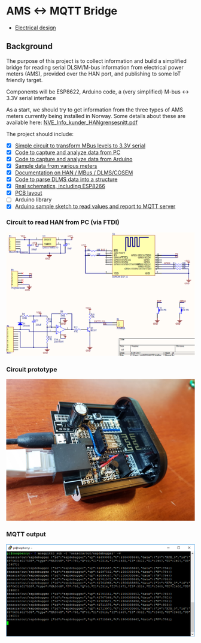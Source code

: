 # AMS <-> MQTT Bridge

* [Electrical design](./Electrical)

## Background
The purpose of this project is to collect information and build a simplified bridge for reading serial DLSM/M-bus information from electrical power meters (AMS), provided over the HAN port, and publishing to some IoT friendly target.

Components will be ESP8622, Arduino code, a (very simplified) M-bus <-> 3.3V serial interface

As a start, we should try to get information from the three types of AMS meters currently being installed in Norway. Some details about these are available here: [NVE_Info_kunder_HANgrensesnitt.pdf](Documentation/NVE_Info_kunder_HANgrensesnitt.pdf)

The project should include:
- [x] [Simple circuit to transform MBus levels to 3.3V serial](/Electrical)
- [x] [Code to capture and analyze data from PC](/Code/HanDebugger)
- [x] [Code to capture and analyze data from Arduino](/Code/ESPDebugger)
- [x] [Sample data from various meters](/Samples)
- [x] [Documentation on HAN / MBus / DLMS/COSEM](/Documentation)
- [X] [Code to parse DLMS data into a structure](/Code/Arduino/HanReader/src)
- [X] [Real schematics, including ESP8266](/Electrical/PCB)
- [X] [PCB layout](/Electrical/PCB)
- [ ] Arduino library
- [X] [Arduino sample sketch to read values and report to MQTT server](/Code/Arduino)

### Circuit to read HAN from PC (via FTDI)
![Circuit diagram](/Electrical/Schematics.PNG)

### Circuit prototype
![Breadboard](/Electrical/Prototype.jpg)

### MQTT output
![MQTT screenshot](/Electrical/MQTT%20screenshot.png)
